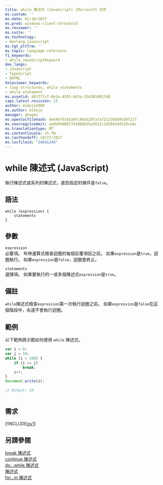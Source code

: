 ```yaml
---
title: while 陳述式 (JavaScript) |Microsoft 文件
ms.custom: ''
ms.date: 01/18/2017
ms.prod: windows-client-threshold
ms.reviewer: ''
ms.suite: ''
ms.technology:
- devlang-javascript
ms.tgt_pltfrm: ''
ms.topic: language-reference
f1_keywords:
- while_JavaScriptKeyword
dev_langs:
- JavaScript
- TypeScript
- DHTML
helpviewer_keywords:
- loop structures, while statements
- while statement
ms.assetid: d63777cf-0e1a-4555-8d3a-334381001f48
caps.latest.revision: 13
author: mikejo5000
ms.author: mikejo
manager: ghogen
ms.openlocfilehash: de64bf9181a0fc86a528fa7af21216b99530f217
ms.sourcegitcommit: aadb9588877418b8b55a5612c1d3842d4520ca4c
ms.translationtype: MT
ms.contentlocale: zh-TW
ms.lasthandoff: 10/27/2017
ms.locfileid: "24641248"
---
```

# <a name="while-statement-javascript"></a>while 陳述式 (JavaScript)
執行陳述式或系列的陳述式，直到指定的條件是`false`。  
  
## <a name="syntax"></a>語法  
  
```  
while (expression) {  
    statements  
}   
```  
  
## <a name="parameters"></a>參數  
 `expression`  
 必要項。 布林運算式檢查迴圈的每個反覆項目之前。 如果`expression`是`true`，迴圈執行。 如果`expression`是`false`，迴圈會終止。  
  
 `statements`  
 選擇項。 如果要執行的一或多個陳述式`expression`是`true`。  
  
## <a name="remarks"></a>備註  
 `while`陳述式檢查`expression`第一次執行迴圈之前。 如果`expression`是`false`在這個階段中，永遠不會執行迴圈。  
  
## <a name="example"></a>範例  
 以下範例將示範如何使用 `while` 陳述式。  
  
```JavaScript  
var i = 0;  
var j = 10;  
while (i < 100) {  
    if (i == j)  
        break;  
    i++;  
}  
document.write(i);  
  
// Output: 10  
  
```  
  
## <a name="requirements"></a>需求  
 [!INCLUDE[jsv1](../../javascript/misc/includes/jsv1-md.md)]  
  
## <a name="see-also"></a>另請參閱  
 [break 陳述式](../../javascript/reference/break-statement-javascript.md)   
 [continue 陳述式](../../javascript/reference/continue-statement-javascript.md)   
 [do...while 陳述式](../../javascript/reference/do-dot-dot-dot-while-statement-javascript.md)   
 [陳述式](../../javascript/reference/for-statement-javascript.md)   
 [for...in 陳述式](../../javascript/reference/for-dot-dot-dot-in-statement-javascript.md)